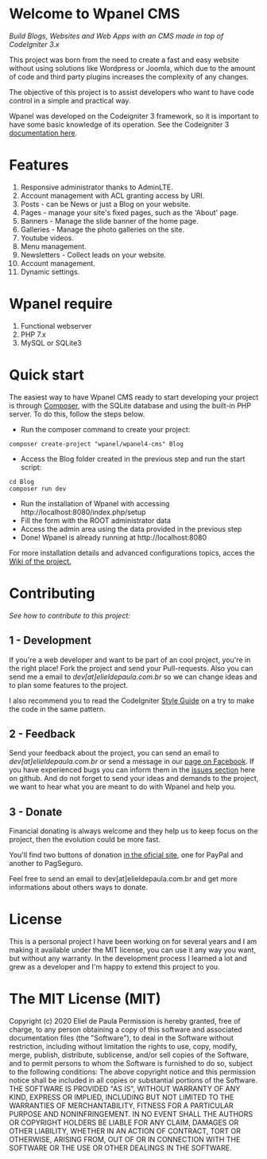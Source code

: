 # Welcome to Wpanel CMS

*Build Blogs, Websites and Web Apps with an CMS made in top of CodeIgniter 3.x*

This project was born from the need to create a fast and easy website without using solutions like Wordpress or Joomla, which due to the amount of code and third party plugins increases the complexity of any changes.

The objective of this project is to assist developers who want to have code control in a simple and practical way.

Wpanel was developed on the Codeigniter 3 framework, so it is important to have some basic knowledge of its operation. See the Codeigniter 3 [documentation here](https://codeigniter.com/userguide3/index.html).

# Features

1. Responsive administrator thanks to AdminLTE.
2. Account management with ACL granting access by URI.
3. Posts - can be News or just a Blog on your website.
4. Pages - manage your site's fixed pages, such as the 'About' page.
5. Banners - Manage the slide banner of the home page.
6. Galleries - Manage the photo galleries on the site.
7. Youtube videos.
8. Menu management.
9. Newsletters - Collect leads on your website.
10. Account management.
11. Dynamic settings.

# Wpanel require

1. Functional webserver
2. PHP 7.x
4. MySQL or SQLite3

# Quick start

The easiest way to have Wpanel CMS ready to start developing your project is through [Composer](https://getcomposer.org), with the SQLite database and using the built-in PHP server. To do this, follow the steps below.

- Run the composer command to create your project:
```
composer create-project "wpanel/wpanel4-cms" Blog
```

- Access the Blog folder created in the previous step and run the start script:
```
cd Blog
composer run dev
```

- Run the installation of Wpanel with accessing http://localhost:8080/index.php/setup
- Fill the form with the ROOT administrator data
- Access the admin area using the data provided in the previous step
- Done! Wpanel is already running at http://localhost:8080

For more installation details and advanced configurations topics, acces the [Wiki of the project.](https://github.com/wpanel/wpanel4-cms/wiki)

# Contributing

*See how to contribute to this project:*

## 1 - Development

If you're a web developer and want to be part of an cool project, you're in the right place! Fork the project and send your Pull-requests. Also you can send me a email to *dev[at]elieldepaula.com.br* so we can change ideas and to plan some features to the project.

I also recommend you to read the CodeIgniter [Style Guide](https://codeigniter.com/userguide3/general/styleguide.html) on a try to make the code in the same pattern.

## 2 - Feedback

Send your feedback about the project, you can send an email to *dev[at]elieldepaula.com.br* or send a message in our [page on Facebook](https://www.facebook.com/wpanelcms/). If you have experienced bugs you can inform them in the [issues section](https://github.com/elieldepaula/wpanel/issues) here on github. And do not forget to send your ideas and demands to the project, we want to hear what you are meant to do with Wpanel and help you.

## 3 - Donate

Financial donating is always welcome and they help us to keep focus on the project, then the evolution could be more fast.

You'll find two buttons of donation [in the oficial site](http://wpanel.org/#download), one for PayPal and another to PagSeguro.

Feel free to send an email to dev[at]elieldepaula.com.br and get more informations about others ways to donate.

# License

This is a personal project I have been working on for several years and I am making it available under the MIT license, you can use it any way you want, but without any warranty. In the development process I learned a lot and grew as a developer and I'm happy to extend this project to you.

# The MIT License (MIT)

Copyright (c) 2020 Eliel de Paula
Permission is hereby granted, free of charge, to any person obtaining a copy
of this software and associated documentation files (the "Software"), to deal
in the Software without restriction, including without limitation the rights
to use, copy, modify, merge, publish, distribute, sublicense, and/or sell
copies of the Software, and to permit persons to whom the Software is
furnished to do so, subject to the following conditions:
The above copyright notice and this permission notice shall be included in all
copies or substantial portions of the Software.
THE SOFTWARE IS PROVIDED "AS IS", WITHOUT WARRANTY OF ANY KIND, EXPRESS OR
IMPLIED, INCLUDING BUT NOT LIMITED TO THE WARRANTIES OF MERCHANTABILITY,
FITNESS FOR A PARTICULAR PURPOSE AND NONINFRINGEMENT. IN NO EVENT SHALL THE
AUTHORS OR COPYRIGHT HOLDERS BE LIABLE FOR ANY CLAIM, DAMAGES OR OTHER
LIABILITY, WHETHER IN AN ACTION OF CONTRACT, TORT OR OTHERWISE, ARISING FROM,
OUT OF OR IN CONNECTION WITH THE SOFTWARE OR THE USE OR OTHER DEALINGS IN THE
SOFTWARE.